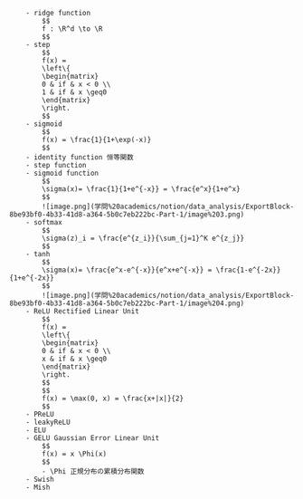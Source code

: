 
        - ridge function
            $$
            f : \R^d \to \R
            $$
        - step
            $$
            f(x) = 
            \left\{
            \begin{matrix}
            0 & if & x < 0 \\
            1 & if & x \geq0 
            \end{matrix}
            \right.
            $$
        - sigmoid
            $$
            f(x) = \frac{1}{1+\exp(-x)}
            $$
        - identity function 恒等関数
        - step function
        - sigmoid function
            $$
            \sigma(x)= \frac{1}{1+e^{-x}} = \frac{e^x}{1+e^x}
            $$
            ![image.png](学問%20academics/notion/data_analysis/ExportBlock-8be93bf0-4b33-41d8-a364-5b0c7eb222bc-Part-1/image%203.png)
        - softmax
            $$
            \sigma(z)_i = \frac{e^{z_i}}{\sum_{j=1}^K e^{z_j}}
            $$
        - tanh
            $$
            \sigma(x)= \frac{e^x-e^{-x}}{e^x+e^{-x}} = \frac{1-e^{-2x}}{1+e^{-2x}}
            $$
            ![image.png](学問%20academics/notion/data_analysis/ExportBlock-8be93bf0-4b33-41d8-a364-5b0c7eb222bc-Part-1/image%204.png)
        - ReLU Rectified Linear Unit
            $$
            f(x) = 
            \left\{
            \begin{matrix}
            0 & if & x < 0 \\
            x & if & x \geq0 
            \end{matrix}
            \right.
            $$
            $$
            f(x) = \max(0, x) = \frac{x+|x|}{2}
            $$
        - PReLU
        - leakyReLU
        - ELU
        - GELU Gaussian Error Linear Unit
            $$
            f(x) = x \Phi(x)
            $$
            - \Phi 正規分布の累積分布関数
        - Swish
        - Mish